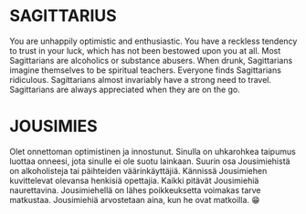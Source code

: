 SAGITTARIUS
===========
You are unhappily optimistic and enthusiastic. You have a reckless tendency to trust in your luck, which has not been bestowed upon you at all. Most Sagittarians are alcoholics or substance abusers. When drunk, Sagittarians imagine themselves to be spiritual teachers. Everyone finds Sagittarians ridiculous. Sagittarians almost invariably have a strong need to travel. Sagittarians are always appreciated when they are on the go.


JOUSIMIES
=========
  
Olet onnettoman optimistinen ja innostunut. Sinulla on uhkarohkea taipumus luottaa onneesi, jota sinulle ei ole suotu lainkaan. Suurin osa Jousimiehistä on alkoholisteja tai päihteiden väärinkäyttäjiä. Kännissä Jousimiehen kuvittelevat olevansa henkisiä opettajia. Kaikki pitävät Jousimiehiä naurettavina. Jousimiehellä on lähes poikkeuksetta voimakas tarve matkustaa. Jousimiehiä arvostetaan aina, kun he ovat matkoilla. :grin:

<div id="image" align="center"/>
 
<script>
function randomIntFromInterval(min, max)
{
  return Math.floor(Math.random() * (max - min + 1) + min);
}
const images = ["385E1A95-1EDD-45C0-98B1-4817350CE0A2",
                "5DCA29D8-8CD3-4902-BA93-C635C718D449",
                "76D1538A-B71F-4229-A505-B7CD5DF2F103"];
const rndInt = randomIntFromInterval(0, 2);
document.getElementById("image").innerHTML = "<img src='https://KH74.github.io/"+ images[rndInt] +".jpeg'/>";
</script>
